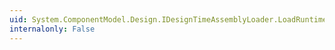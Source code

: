 ```yaml
---
uid: System.ComponentModel.Design.IDesignTimeAssemblyLoader.LoadRuntimeAssembly(System.Reflection.AssemblyName)
internalonly: False
---
```

